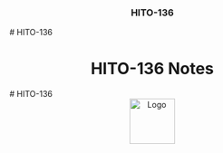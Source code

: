 <h3 align="center">HITO-136</h3># HITO-136
<h1 align="center">HITO-136 Notes</h1># HITO-136

<br />
<div align="center">
  <a href="https://github.com/km322/HITO-136">
    <img src="https://assets.editorial.aetnd.com/uploads/2009/11/slavery-in-america-gettyimages-464757479.jpg" alt="Logo" width="80" height="80">
  </a>

